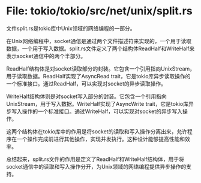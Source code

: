 # File: tokio/tokio/src/net/unix/split.rs

文件split.rs是tokio库中Unix领域的网络编程的一部分。

在Unix网络编程中，socket通信是通过两个文件描述符来实现的，一个用于读取数据，一个用于写入数据。split.rs文件定义了两个结构体ReadHalf和WriteHalf来表示socket通信中的两个半部分。

ReadHalf结构体是对socket读取部分的封装。它包含一个引用指向UnixStream，用于读取数据。ReadHalf实现了AsyncRead trait，它是tokio库异步读取操作的一个标准接口。通过ReadHalf，可以实现对socket的异步读取操作。

WriteHalf结构体则是对socket写入部分的封装。它包含一个引用指向UnixStream，用于写入数据。WriteHalf实现了AsyncWrite trait，它是tokio库异步写入操作的一个标准接口。通过WriteHalf，可以实现对socket的异步写入操作。

这两个结构体在tokio库中的作用是将socket的读取和写入操作分离出来，允许程序在一个操作完成前进行其他操作，实现并发执行。这种设计能够提高性能和效率。

总结起来，split.rs文件的作用是定义了ReadHalf和WriteHalf结构体，用于将socket通信中的读取和写入操作分开，为Unix领域的网络编程提供异步操作的支持。

